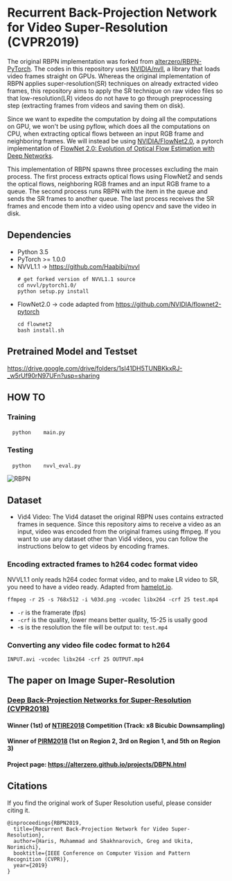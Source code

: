 # Recurrent Back-Projection Network for Video Super-Resolution (CVPR2019)

The original RBPN implementation was forked from [alterzero/RBPN-PyTorch](https://github.com/alterzero/RBPN-PyTorch).
The codes in this repository uses [NVIDIA/nvll](https://github.com/NVIDIA/nvvl), a library that loads video frames straight on GPUs. Whereas the original implementation of RBPN applies super-resolution(SR) techniques on already extracted video frames, this repository aims to apply the SR technique on raw video files so that low-resolution(LR) videos do not have to go through preprocessing step (extracting frames from videos and saving them on disk). 

Since we want to expedite the computation by doing all the computations on GPU, we won't be using pyflow, which does all the computations on CPU, when extracting optical flows between an input RGB frame and neighboring frames. 
We will instead be using [NVIDIA/FlowNet2.0](https://github.com/NVIDIA/flownet2-pytorch), a pytorch implementation of [FlowNet 2.0: Evolution of Optical Flow Estimation with Deep Networks](https://arxiv.org/abs/1612.01925). 

This implementation of RBPN spawns three processes excluding the main process. 
The first process extracts optical flows using FlowNet2 and sends the optical flows, neighboring RGB frames and an input RGB frame to a queue. The second process runs RBPN with the item in the queue and sends the SR frames to another queue. The last process receives the SR frames and encode them into a video using opencv and save the video in disk.



## Dependencies
* Python 3.5
* PyTorch >= 1.0.0
* NVVL1.1 -> https://github.com/Haabibi/nvvl
  ```Shell
  # get forked version of NVVL1.1 source
  cd nvvl/pytorch1.0/ 
  python setup.py install
  ```
* FlowNet2.0 -> code adapted from https://github.com/NVIDIA/flownet2-pytorch
  ```Shell
  cd flownet2
  bash install.sh
  ```

## Pretrained Model and Testset
https://drive.google.com/drive/folders/1sI41DH5TUNBKkxRJ-_w5rUf90rN97UFn?usp=sharing

## HOW TO

### Training

    ```python
    main.py
    ```

### Testing

    ```python
    nvvl_eval.py
    ```

![RBPN](https://alterzero.github.io/projects/RBPN.png)

## Dataset
* Vid4 Video: The Vid4 dataset the original RBPN uses contains extracted frames in sequence. Since this repository aims to receive a video as an input, video was encoded from the original frames using ffmpeg.
If you want to use any dataset other than Vid4 videos, you can follow the instructions below to get videos by encoding frames.


### Encoding extracted frames to h264 codec format video 
NVVL1.1 only reads h264 codec format video, and to make LR video to SR, you need to have a video ready.
Adapted from [hamelot.io](http://hamelot.io/visualization/using--to-convert-a-set-of-images-into-a-video/).
```Shell
ffmpeg -r 25 -s 768x512 -i %03d.png -vcodec libx264 -crf 25 test.mp4
```
* `-r` is the framerate (fps)
* `-crf` is the quality, lower means better quality, 15-25 is usally good 
* -s is the resolution
the file will be output to: `test.mp4`

### Converting any video file codec format to h264 
 ```Shell
 INPUT.avi -vcodec libx264 -crf 25 OUTPUT.mp4
 ```
## The paper on Image Super-Resolution
### [Deep Back-Projection Networks for Super-Resolution (CVPR2018)](https://github.com/alterzero/DBPN-Pytorch)
#### Winner (1st) of [NTIRE2018](http://openaccess.thecvf.com/content_cvpr_2018_workshops/papers/w13/Timofte_NTIRE_2018_Challenge_CVPR_2018_paper.pdf) Competition (Track: x8 Bicubic Downsampling)
#### Winner of [PIRM2018](https://arxiv.org/pdf/1809.07517.pdf) (1st on Region 2, 3rd on Region 1, and 5th on Region 3)
#### Project page: https://alterzero.github.io/projects/DBPN.html


## Citations
If you find the original work of Super Resolution useful, please consider citing it.
```
@inproceedings{RBPN2019,
  title={Recurrent Back-Projection Network for Video Super-Resolution},
  author={Haris, Muhammad and Shakhnarovich, Greg and Ukita, Norimichi},
  booktitle={IEEE Conference on Computer Vision and Pattern Recognition (CVPR)},
  year={2019}
}
```
